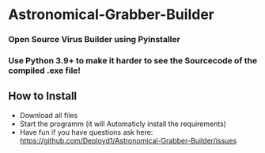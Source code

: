 # Astronomical-Grabber-Builder
### Open Source Virus Builder using Pyinstaller 
### Use Python 3.9+ to make it harder to see the Sourcecode of the compiled .exe file!

How to Install
-----------------------------------
- Download all files
- Start the programm (it will Automaticly install the requirements)
- Have fun if you have questions ask here: https://github.com/Deployd1/Astronomical-Grabber-Builder/issues
